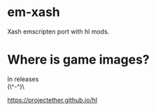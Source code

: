 # em-xash
Xash emscripten port with hl mods.
# Where is game images?
In releases<br />
(\\^-^)\\



https://projectether.github.io/hl
